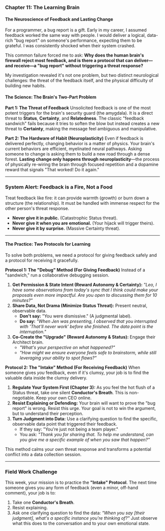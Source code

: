 ### **Chapter 11: The Learning Brain**
#### The Neuroscience of Feedback and Lasting Change

For a programmer, a bug report is a gift. Early in my career, I assumed feedback worked the same way with people. I would deliver a logical, data-rich "bug report" on someone's performance, expecting them to be grateful. I was consistently shocked when their system crashed.

This common failure forced me to ask: **Why does the human brain's firewall reject most feedback, and is there a protocol that can deliver—and receive—a "bug report" without triggering a threat response?**

My investigation revealed it's not one problem, but two distinct neurological challenges: the threat of the feedback itself, and the physical difficulty of building new habits.

#### **The Science: The Brain's Two-Part Problem**

**Part 1: The Threat of Feedback**
Unsolicited feedback is one of the most potent triggers for the brain's security guard (the amygdala). It is a direct threat to **Status**, **Certainty**, and **Relatedness**. The classic "feedback sandwich" fails because it tries to soften the blow but instead creates a new threat to **Certainty**, making the message feel ambiguous and manipulative.

**Part 2: The Hardware of Habit (Neuroplasticity)**
Even if feedback is delivered perfectly, changing behavior is a matter of physics. Your brain's current behaviors are efficient, myelinated neural pathways. Asking someone to change is asking them to build a new road through a dense forest. **Lasting change only happens through neuroplasticity**—the process of physically re-wiring the brain through focused repetition and a dopamine reward that signals "That worked! Do it again."

---
### **System Alert: Feedback is a Fire, Not a Food**

Treat feedback like fire: it can provide warmth (growth) or burn down a structure (the relationship). It must be handled with immense respect for the other person's threat response.
*   **Never give it in public.** (Catastrophic Status threat).
*   **Never give it when you are emotional.** (Your hijack will trigger theirs).
*   **Never give it by surprise.** (Massive Certainty threat).
---

#### **The Practice: Two Protocols for Learning**

To solve both problems, we need a protocol for giving feedback safely and a protocol for receiving it gracefully.

**Protocol 1: The "Debug" Method (For Giving Feedback)**
Instead of a "sandwich," run a collaborative debugging session.
1.  **Get Permission & State Intent (Reward Autonomy & Certainty):** *"Leo, I have some observations from today's sync that I think could make your proposals even more impactful. Are you open to discussing them for 10 minutes?"*
2.  **Share Data, Not Drama (Minimize Status Threat):** Present neutral, observable data.
    *   **Don't say:** "You were dismissive." (A judgmental label).
    *   **Do say:** *"When Jen was presenting, I observed that you interrupted with 'That'll never work' before she finished. The data point is the interruption."*
3.  **Co-Create the "Upgrade" (Reward Autonomy & Status):** Engage their Architect brain.
    *   *"What's your perspective on what happened?"*
    *   *"How might we ensure everyone feels safe to brainstorm, while still leveraging your ability to spot flaws?"*

**Protocol 2: The "Intake" Method (For Receiving Feedback)**
When someone gives *you* feedback, even if it's clumsy, your job is to find the valuable data inside the clumsy delivery.
1.  **Regulate Your System First (Chapter 3):** As you feel the hot flush of a Status threat, take one silent **Conductor's Breath**. This is non-negotiable. Keep your own CEO online.
2.  **Resist Explaining or Defending:** Your brain will want to prove the "bug report" is wrong. Resist this urge. Your goal is not to win the argument, but to understand their perception.
3.  **Turn Judgment into Data:** Use a clarifying question to find the specific, observable data point that triggered their feedback.
    *   If they say: "You're just not being a team player."
    *   You ask: *"Thank you for sharing that. To help me understand, can you give me a specific example of when you saw that happen?"*

This method calms your own threat response and transforms a potential conflict into a data collection session.

---
### **Field Work Challenge**

This week, your mission is to practice the **"Intake" Protocol**. The next time someone gives you any form of feedback (even a minor, off-hand comment), your job is to:
1.  Take one **Conductor's Breath**.
2.  Resist explaining.
3.  Ask one clarifying question to find the data: *"When you say [their judgment], what's a specific instance you're thinking of?"*
Just observe what this does to the conversation and to your own emotional state.
      